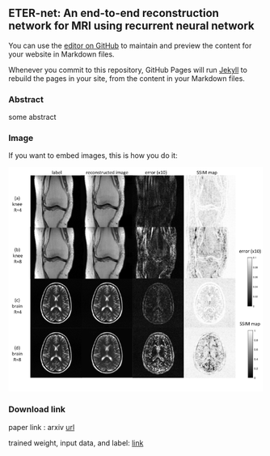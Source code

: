 ## ETER-net: An end-to-end reconstruction network for MRI using recurrent neural network



You can use the [editor on GitHub](https://github.com/changheunoh/eternet_fastmri/edit/master/README.md) to maintain and preview the content for your website in Markdown files.

Whenever you commit to this repository, GitHub Pages will run [Jekyll](https://jekyllrb.com/) to rebuild the pages in your site, from the content in your Markdown files.


### Abstract

some abstract

### Image

If you want to embed images, this is how you do it:

![Image of FastMRI](fastmri.png)


### Download link

paper link : arxiv [url](https://github.com/changheunoh/eternet_fastmri/edit/master/README.md)

trained weight, input data, and label: [link](https://github.com/changheunoh/eternet_fastmri/edit/master/README.md)

